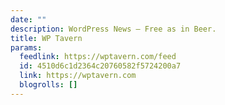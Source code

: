 ```yaml
---
date: ""
description: WordPress News — Free as in Beer.
title: WP Tavern
params:
  feedlink: https://wptavern.com/feed
  id: 4510d6c1d2364c20760582f5724200a7
  link: https://wptavern.com
  blogrolls: []
---
```

